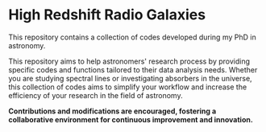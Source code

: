 # High Redshift Radio Galaxies

This repository contains a collection of codes developed during my PhD in astronomy.

This repository aims to help astronomers' research process by providing specific codes and functions tailored to their data analysis needs. Whether you are studying spectral lines or investigating absorbers in the universe, this collection of codes aims to simplify your workflow and increase the efficiency of your research in the field of astronomy.

**Contributions and modifications are encouraged, fostering a collaborative environment for continuous improvement and innovation.**
